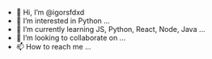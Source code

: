 - 👋 Hi, I’m @igorsfdxd
- 👀 I’m interested in Python ...
- 🌱 I’m currently learning JS, Python, React, Node, Java ...
- 💞️ I’m looking to collaborate on ...
- 📫 How to reach me ...

<!---
igorsfdxd/igorsfdxd is a ✨ special ✨ repository because its `README.md` (this file) appears on your GitHub profile.
You can click the Preview link to take a look at your changes.
--->
